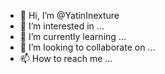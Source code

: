 - 👋 Hi, I’m @YatinInexture
- 👀 I’m interested in ...
- 🌱 I’m currently learning ...
- 💞️ I’m looking to collaborate on ...
- 📫 How to reach me ...

<!---
YatinInexture/YatinInexture is a ✨ special ✨ repository because its `README.md` (this file) appears on your GitHub profile.
You can click the Preview link to take a look at your changes.
--->
